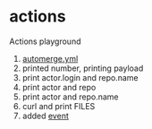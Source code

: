 # actions
Actions playground

1. [automerge.yml](https://github.com/trasparente/actions/blob/main/.github/workflows/automerge.yml)
1. printed number, printing payload
1. print actor.login and repo.name
1. print actor and repo
1. print actor and repo.name
1. curl and print FILES
1. added [event]([print.yaml](https://github.com/trasparente/actions/blob/main/.github/workflows/print.yml))
